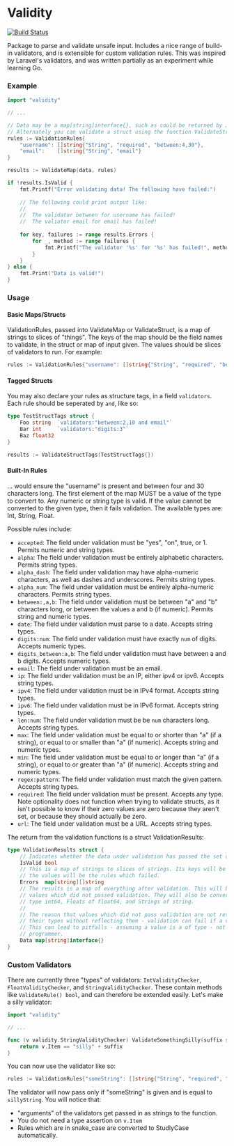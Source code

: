 # Validity

[![Build Status](https://travis-ci.org/Assembli/validity.svg)](https://travis-ci.org/Assembli/validity)

Package to parse and validate unsafe input. Includes a nice range of build-in validators, and is extensible for custom validation rules. This was inspired by Laravel's validators, and was written partially as an experiment while learning Go.

### Example

```go
import "validity"

// ...

// Data may be a map[string]interface{}, such as could be returned by JSON decoding.
// Alternately you can validate a struct using the function ValidateStruct
rules := ValidationRules{
    "username": []string{"String", "required", "between:4,30"},
    "email":    []string{"String", "email"}
}

results := ValidateMap(data, rules)

if !results.IsValid {
    fmt.Printf("Error validating data! The following have failed:")
    
    // The following could print output like:
    //
    //  The validator between for username has failed!
    //  The valiator email for email has failed!
    
    for key, failures := range results.Errors {
        for _, method := range failures {
            fmt.Printf("The validator '%s' for '%s' has failed!", method, key);
        }
    }
} else {
    fmt.Print("Data is valid!")
}
```

### Usage

#### Basic Maps/Structs

ValidationRules, passed into ValidateMap or ValidateStruct, is a map of strings to slices of "things". The keys of the map should be the field names to validate, in the struct or map of input given. The values should be slices of validators to run. For example:

```go
rules := ValidationRules{"username": []string{"String", "required", "between: 4, 30"}}
```

#### Tagged Structs

You may also declare your rules as structure tags, in a field `validators`. Each rule should be seperated by ` and `, like so:

```go
type TestStructTags struct {
	Foo string 	`validators:"between:2,10 and email"`
	Bar int		`validators:"digits:3"`
	Baz float32
}

results := ValidateStructTags(TestStructTags{})
```

#### Built-In Rules

... would ensure the "username" is present and between four and 30 characters long. The first element of the map MUST be a value of the type to convert to. Any numeric or string type is valid. If the value cannot be converted to the given type, then it fails validation. The available types are: Int, String, Float.

Possible rules include:
 * `accepted`: The field under validation must be "yes", "on", true, or 1. Permits numeric and string types.
 * `alpha`: The field under validation must be entirely alphabetic characters. Permits string types.
 * `alpha_dash`: The field under validation may have alpha-numeric characters, as well as dashes and underscores. Permits string types.
 * `alpha_num`: The field under validation must be entirely alpha-numeric characters. Permits string types.
 * `between:,a,b`: The field under validation must be between "a" and "b" characters long, or between the values a and b (if numeric). Permits string and numeric types.
 * `date`: The field under validation must parse to a date. Accepts string types.
 * `digits:num`: The field under validation must have exactly `num` of digits. Accepts numeric types.
 * `digits_between:a,b`: The field under validation must have between a and b digits. Accepts numeric types.
 * `email`: The field under validation must be an email.
 * `ip`: The field under validation must be an IP, either ipv4 or ipv6. Accepts string types.
 * `ipv4`: The field under validation must be in IPv4 format. Accepts string types.
 * `ipv6`: The field under validation must be in IPv6 format. Accepts string types.
 * `len:num`: The field under validation must be be `num` characters long. Accepts string types.
 * `max`: The field under validation must be equal to or shorter than "a" (if a string), or equal to or smaller than "a" (if numeric). Accepts string and numeric types.
 * `min`: The field under validation must be equal to or longer than "a" (if a string), or equal to or greater than "a" (if numeric). Accepts string and numeric types.
 * `regex:pattern`: The field under validation must match the given pattern. Accepts string types.
 * `required`: The field under validation must be present. Accepts any type. Note optionality does not function when trying to validate structs, as it isn't possible to know if their zero values are zero because they aren't set, or because they should actually be zero.
 * `url`: The field under validation must be a URL. Accepts string types.
 
The return from the validation functions is a struct ValidationResults:

```go
type ValidationResults struct {
	// Indicates whether the data under validation has passed the set of rules.
	IsValid bool
	// This is a map of strings to slices of strings. Its keys will be any validation fields which had an error, and
	// the values will be the rules which failed.
	Errors  map[string][]string
	// The results is a map of everything after validation. This will be the same data, excluding extraneous values, and
	// values which did not passed validation. They will also be converted to the correct types. Integers will be of
	// type int64, Floats of float64, and Strings of string.
	//
	// The reason that values which did not pass validation are not returned, is because it is not possible to know
	// their types without reflecting them - validation can fail if a value is not able to be converted to a type.
	// This can lead to pitfalls - assuming a value is a of type - not to mention extra work on behalf of the
	// programmer.
	Data map[string]interface{}
}
```

### Custom Validators

There are currently three "types" of validators: `IntValidityChecker`, `FloatValidityChecker`, and `StringValidityChecker`. These contain methods like `ValidateRule() bool`, and can therefore be extended easily. Let's make a silly validator:
 
```go
import "validity"

// ...

func (v validity.StringValidityChecker) ValidateSomethingSilly(suffix string) bool {
    return v.Item == "silly" + suffix
}
```

You can now use the validator like so:

```go
rules := ValidationRules{"someString": []string{"String", "required", "something_silly:String"}}
```

The validator will now pass only if "someString" is given and is equal to `sillyString`. You will notice that:

 * "arguments" of the validators get passed in as strings to the function.
 * You do not need a type assertion on `v.Item`
 * Rules which are in snake\_case are converted to StudlyCase automatically.
